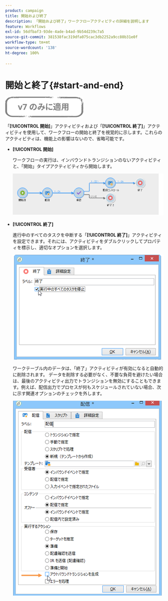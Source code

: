 ```yaml
---
product: campaign
title: 開始および終了
description: 「開始および終了」ワークフローアクティビティの詳細を説明します
feature: Workflows
exl-id: 56dfbaf3-93de-4ade-b4ad-9b54d239c7a5
source-git-commit: 381538fac319dfa075cac3db2252a9cc80b31e0f
workflow-type: tm+mt
source-wordcount: '138'
ht-degree: 100%

---
```


# 開始と終了{#start-and-end}

![](../../assets/v7-only.svg)

「**[!UICONTROL 開始]**」アクティビティおよび「**[!UICONTROL 終了]**」アクティビティを使用して、ワークフローの開始と終了を視覚的に示します。これらのアクティビティは、機能上の影響はないので、省略可能です。

* **[!UICONTROL 開始]**

   ワークフローの実行は、インバウンドトランジションのないアクティビティと、「開始」タイプアクティビティから開始します。

   ![](assets/s_user_segmentation_start_stop.png)

* **[!UICONTROL 終了]**

   進行中のすべてのタスクを中断する「**[!UICONTROL 終了]**」アクティビティを設定できます。それには、アクティビティをダブルクリックしてプロパティを標示し、適切なオプションを選択します。

   ![](assets/s_user_segmentation_end.png)

   ワークテーブル内のデータは、「終了」アクティビティが有効になると自動的に削除されます。
データを削除する必要がなく、不要な負荷を避けたい場合は、最後のアクティビティ出力でトランジションを無効にすることもできます。例えば、配信出力でプロセスが何もスケジュールされていない場合、次に示す関連オプションのチェックを外します。

   ![](assets/s_advuser_delivery_option_no_output.png)
